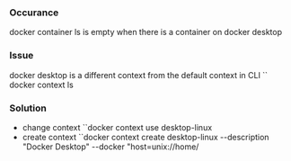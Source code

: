 ### Occurance
docker container ls is empty when there is a container on docker desktop
### Issue
docker desktop is a different context from the default context in CLI
`` docker context ls
### Solution
- change context ``docker context use desktop-linux
- create context ``docker context create desktop-linux --description "Docker Desktop" --docker "host=unix://home/
